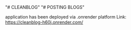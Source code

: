 "# CLEANBLOG" 
"# POSTING BLOGS"

application has been deployed via .onrender platform
Link: https://cleanblog-h60j.onrender.com/

